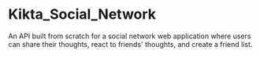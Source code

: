 # Kikta_Social_Network
An API built from scratch for a social network web application where users can share their thoughts, react to friends' thoughts, and create a friend list.
